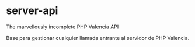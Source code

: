 # server-api
The marvellously incomplete PHP Valencia API

Base para gestionar cualquier llamada entrante al servidor de PHP Valencia. 
